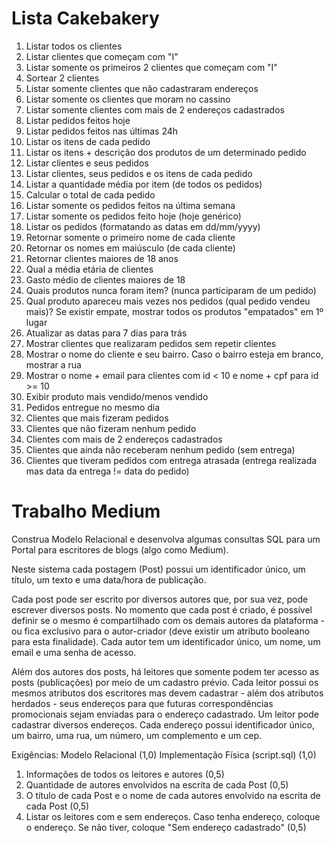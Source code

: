 # Lista Cakebakery

01. Listar todos os clientes
02. Listar clientes que começam com "I"
03. Listar somente os primeiros 2 clientes que começam com "I"
04. Sortear 2 clientes
05. Listar somente clientes que não cadastraram endereços
06. Listar somente os clientes que moram no cassino
07. Listar somente clientes com mais de 2 endereços cadastrados
08. Listar pedidos feitos hoje
09. Listar pedidos feitos nas últimas 24h
10. Listar os itens de cada pedido
11. Listar os itens + descrição dos produtos de um determinado pedido
12. Listar clientes e seus pedidos
13. Listar clientes, seus pedidos e os itens de cada pedido
14. Listar a quantidade média por item (de todos os pedidos)
15. Calcular o total de cada pedido
16. Listar somente os pedidos feitos na última semana
17. Listar somente os pedidos feito hoje (hoje genérico)
18. Listar os pedidos (formatando as datas em dd/mm/yyyy)
19. Retornar somente o primeiro nome de cada cliente
20. Retornar os nomes em maiúsculo (de cada cliente)
21. Retornar clientes maiores de 18 anos
22. Qual a média etária de clientes
23. Gasto médio de clientes maiores de 18
24. Quais produtos nunca foram item? (nunca participaram de um pedido)
25. Qual produto apareceu mais vezes nos pedidos (qual pedido vendeu mais)? Se existir empate, mostrar todos os produtos "empatados" em 1º lugar
26. Atualizar as datas para 7 dias para trás
27. Mostrar clientes que realizaram pedidos sem repetir clientes
28. Mostrar o nome do cliente e seu bairro. Caso o bairro esteja em branco, mostrar a rua
29. Mostrar o nome + email para clientes com id < 10 e nome + cpf para id >= 10
30. Exibir produto mais vendido/menos vendido
31. Pedidos entregue no mesmo dia
32. Clientes que mais fizeram pedidos
33. Clientes que não fizeram nenhum pedido
34. Clientes com mais de 2 endereços cadastrados
35. Clientes que ainda não receberam nenhum pedido (sem entrega)
36. Clientes que tiveram pedidos com entrega atrasada (entrega realizada mas data da entrega != data do pedido)

# Trabalho Medium

Construa Modelo Relacional e desenvolva algumas consultas SQL para um Portal para escritores de blogs (algo como Medium).

Neste sistema cada postagem (Post) possui um identificador único, um título, um texto e uma data/hora de publicação.

Cada post pode ser escrito por diversos autores que, por sua vez, pode escrever diversos posts. No momento que cada post é criado, é possível definir se o mesmo é compartilhado com os demais autores da plataforma - ou fica exclusivo para o autor-criador (deve existir um atributo booleano para esta finalidade). Cada autor tem um identificador único, um nome, um email e uma senha de acesso.

Além dos autores dos posts, há leitores que somente podem ter acesso as posts (publicações) por meio de um cadastro prévio. Cada leitor possui os mesmos atributos dos escritores mas devem cadastrar - além dos atributos herdados - seus endereços para que futuras correspondências promocionais sejam enviadas para o endereço cadastrado. Um leitor pode cadastrar diversos endereços. Cada endereço possui identificador único, um bairro, uma rua, um número, um complemento e um cep.

Exigências:
Modelo Relacional (1,0)
Implementação Física (script.sql) (1,0)

1. Informações de todos os leitores e autores (0,5)
2. Quantidade de autores envolvidos na escrita de cada Post (0,5)
3. O título de cada Post e o nome de cada autores envolvido na escrita de cada Post (0,5)
4. Listar os leitores com e sem endereços. Caso tenha endereço, coloque o endereço. Se não tiver, coloque "Sem endereço cadastrado" (0,5)
